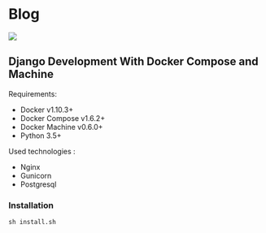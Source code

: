     
# Blog 
   
<img border="0" src="https://i.hizliresim.com/kWQXjv.png"></a>

## Django Development With Docker Compose and Machine

Requirements:

- Docker v1.10.3+
- Docker Compose v1.6.2+
- Docker Machine v0.6.0+
- Python 3.5+

Used technologies :

- Nginx
- Gunicorn
- Postgresql


### Installation 

    sh install.sh
    

